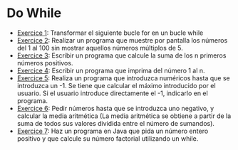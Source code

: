 # Do While
-  [Exercice 1](https://github.com/oscarjuly23/Java_Basics/blob/main/DO_WHILE/Eje1.java):
Transformar el siguiente bucle for en un bucle while
-  [Exercice 2](https://github.com/oscarjuly23/Java_Basics/blob/main/DO_WHILE/Eje2.java):
Realizar un programa que muestre por pantalla los números del 1 al 100 sin mostrar aquellos números múltiplos de 5.
-  [Exercice 3](https://github.com/oscarjuly23/Java_Basics/blob/main/DO_WHILE/Eje3.java):
Escribir un programa que calcule la suma de los n primeros números positivos.
-  [Exercice 4](https://github.com/oscarjuly23/Java_Basics/blob/main/DO_WHILE/Eje4.java):
Escribir un programa que imprima del número 1 al n.
-  [Exercice 5](https://github.com/oscarjuly23/Java_Basics/blob/main/DO_WHILE/Eje5.java):
Realiza un programa que introduzca numéricos hasta que se introduzca un -1. Se tiene que calcular el máximo introducido por el usuario. Si el usuario introduce directamente el -1, indicarlo en el programa.
-  [Exercice 6](https://github.com/oscarjuly23/Java_Basics/blob/main/DO_WHILE/Eje6.java):
Pedir números hasta que se introduzca uno negativo, y calcular la media aritmética (La media aritmética se obtiene a partir de la suma de todos sus valores dividida entre el número de sumandos).
-  [Exercice 7](https://github.com/oscarjuly23/Java_Basics/blob/main/DO_WHILE/Eje7.java):
Haz un programa en Java que pida un número entero positivo y que calcule su número factorial utilizando un while.
